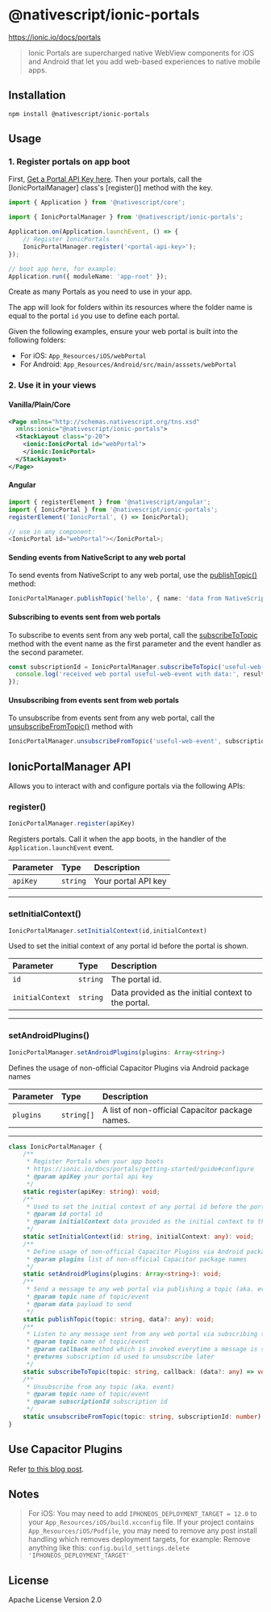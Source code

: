 # @nativescript/ionic-portals

https://ionic.io/docs/portals

> Ionic Portals are supercharged native WebView components for iOS and Android that let you add web-based experiences to native mobile apps.

## Installation

```cli
npm install @nativescript/ionic-portals
```

## Usage

### 1. Register portals on app boot

First, [Get a Portal API Key here](https://ionic.io/docs/portals/getting-started/guide). Then your portals, call the [IonicPortalManager] class's [register()] method with the key.

```ts
import { Application } from '@nativescript/core';

import { IonicPortalManager } from '@nativescript/ionic-portals';

Application.on(Application.launchEvent, () => {
	// Register IonicPortals
	IonicPortalManager.register('<portal-api-key>');
});

// boot app here, for example:
Application.run({ moduleName: 'app-root' });
```

Create as many Portals as you need to use in your app.

The app will look for folders within its resources where the folder name is equal to the portal `id` you use to define each portal.

Given the following examples, ensure your web portal is built into the following folders:

* For iOS: `App_Resources/iOS/webPortal`
* For Android: `App_Resources/Android/src/main/asssets/webPortal`

### 2. Use it in your views

#### Vanilla/Plain/Core

```xml
<Page xmlns="http://schemas.nativescript.org/tns.xsd"
  xmlns:ionic="@nativescript/ionic-portals">
  <StackLayout class="p-20">
    <ionic:IonicPortal id="webPortal">
    </ionic:IonicPortal>
  </StackLayout>
</Page>
```

#### Angular

```ts
import { registerElement } from '@nativescript/angular';
import { IonicPortal } from '@nativescript/ionic-portals';
registerElement('IonicPortal', () => IonicPortal);

// use in any component:
<IonicPortal id="webPortal"></IonicPortal>;
```

#### Sending events from NativeScript to any web portal

To send events from NativeScript to any web portal, use the [publishTopic()]() method:

```ts
IonicPortalManager.publishTopic('hello', { name: 'data from NativeScript' });
```

#### Subscribing to events sent from web portals
To subscribe to events sent from any web portal, call the [subscribeToTopic]() method with the event name as the first parameter and the event handler as the second parameter.

```ts
const subscriptionId = IonicPortalManager.subscribeToTopic('useful-web-event', result => {
  console.log('received web portal useful-web-event with data:', result.data);
});
```

#### Unsubscribing from events sent from web portals
To unsubscribe from events sent from any web portal, call the [unsubscribeFromTopic()]() method with
```ts
IonicPortalManager.unsubscribeFromTopic('useful-web-event', subscriptionId);
```

## IonicPortalManager API

Allows you to interact with and configure portals via the following APIs:

### register()

```ts
IonicPortalManager.register(apiKey)
```

Registers portals. Call it when the app boots, in the handler of the `Application.launchEvent` event.

| Parameter | Type | Description
|:----------|:-----|:-----------
| `apiKey` | `string` | Your portal API key

---

### setInitialContext()
```ts
IonicPortalManager.setInitialContext(id,initialContext)
```
Used to set the initial context of any portal id before the portal is shown.

| Parameter | Type | Description
|:----------|:-----|:-----------
| `id` | `string` | The portal id.
| `initialContext` | `string` | Data provided as the initial context to the portal.

---
### setAndroidPlugins()
```ts
IonicPortalManager.setAndroidPlugins(plugins: Array<string>)
```

 Defines the usage of non-official Capacitor Plugins via Android package names

| Parameter | Type | Description
|:----------|:-----|:-----------
| `plugins` | `string[]` | A list of non-official Capacitor package names.

---
```ts
class IonicPortalManager {
	/**
	 * Register Portals when your app boots
	 * https://ionic.io/docs/portals/getting-started/guide#configure
	 * @param apiKey your portal api key
	 */
	static register(apiKey: string): void;
	/**
	 * Used to set the initial context of any portal id before the portal is shown
	 * @param id portal id
	 * @param initialContext data provided as the initial context to the portal
	 */
	static setInitialContext(id: string, initialContext: any): void;
	/**
	 * Define usage of non-official Capacitor Plugins via Android package names
	 * @param plugins list of non-official Capacitor package names
	 */
	static setAndroidPlugins(plugins: Array<string>): void;
	/**
	 * Send a message to any web portal via publishing a topic (aka. event)
	 * @param topic name of topic/event
	 * @param data payload to send
	 */
	static publishTopic(topic: string, data?: any): void;
	/**
	 * Listen to any message sent from any web portal via subscribing to the topic (aka. event)
	 * @param topic name of topic/event
	 * @param callback method which is invoked everytime a message is sent via the topic
	 * @returns subscription id used to unsubscribe later
	 */
	static subscribeToTopic(topic: string, callback: (data?: any) => void): number;
	/**
	 * Unsubscribe from any topic (aka. event)
	 * @param topic name of topic/event
	 * @param subscriptionId subscription id
	 */
	static unsubscribeFromTopic(topic: string, subscriptionId: number): void;
}
```

## Use Capacitor Plugins

Refer [to this blog post](https://blog.nativescript.org/ionic-portals-with-capacitor-plugins).

## Notes

> For iOS:
> You may need to add `IPHONEOS_DEPLOYMENT_TARGET = 12.0` to your `App_Resources/iOS/build.xcconfig` file.
> If your project contains `App_Resources/iOS/Podfile`, you may need to remove any post install handling which removes deployment targets, for example:
> Remove anything like this: `config.build_settings.delete 'IPHONEOS_DEPLOYMENT_TARGET'`

## License

Apache License Version 2.0
